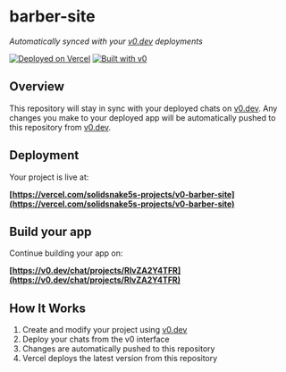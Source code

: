 # barber-site

*Automatically synced with your [v0.dev](https://v0.dev) deployments*

[![Deployed on Vercel](https://img.shields.io/badge/Deployed%20on-Vercel-black?style=for-the-badge&logo=vercel)](https://vercel.com/solidsnake5s-projects/v0-barber-site)
[![Built with v0](https://img.shields.io/badge/Built%20with-v0.dev-black?style=for-the-badge)](https://v0.dev/chat/projects/RlvZA2Y4TFR)

## Overview

This repository will stay in sync with your deployed chats on [v0.dev](https://v0.dev).
Any changes you make to your deployed app will be automatically pushed to this repository from [v0.dev](https://v0.dev).

## Deployment

Your project is live at:

**[https://vercel.com/solidsnake5s-projects/v0-barber-site](https://vercel.com/solidsnake5s-projects/v0-barber-site)**

## Build your app

Continue building your app on:

**[https://v0.dev/chat/projects/RlvZA2Y4TFR](https://v0.dev/chat/projects/RlvZA2Y4TFR)**

## How It Works

1. Create and modify your project using [v0.dev](https://v0.dev)
2. Deploy your chats from the v0 interface
3. Changes are automatically pushed to this repository
4. Vercel deploys the latest version from this repository